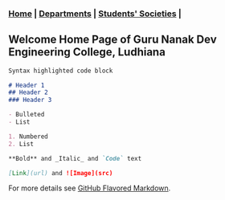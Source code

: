 ### [Home](.) | [Departments](Files/Departments.md) | [Students' Societies](Files/Societies.md) |


## Welcome Home Page of Guru Nanak Dev Engineering College, Ludhiana


```markdown
Syntax highlighted code block

# Header 1
## Header 2
### Header 3

- Bulleted
- List

1. Numbered
2. List

**Bold** and _Italic_ and `Code` text

[Link](url) and ![Image](src)
```

For more details see [GitHub Flavored Markdown](https://guides.github.com/features/mastering-markdown/).
